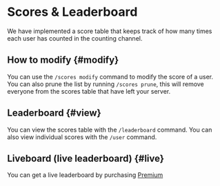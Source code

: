 # Scores & Leaderboard

We have implemented a score table that keeps track of how many times each user has counted in the counting channel.


## How to modify {#modify}

You can use the `/scores modify` command to modify the score of a user. You can also prune the list by running `/scores prune`, this will remove everyone from the scores table that have left your server.


## Leaderboard {#view}

You can view the scores table with the `/leaderboard` command. You can also view individual scores with the `/user` command.


## Liveboard (live leaderboard) {#live}

You can get a live leaderboard by purchasing [Premium](../02-premium.md)